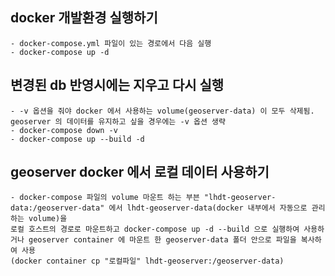 ## docker 개발환경 실행하기 
    - docker-compose.yml 파일이 있는 경로에서 다음 실행
    - docker-compose up -d

## 변경된 db 반영시에는 지우고 다시 실행
    - -v 옵션을 줘야 docker 에서 사용하는 volume(geoserver-data) 이 모두 삭제됨. geoserver 의 데이터를 유지하고 싶을 경우에는 -v 옵션 생략
    - docker-compose down -v
    - docker-compose up --build -d

## geoserver docker 에서 로컬 데이터 사용하기
    - docker-compose 파일의 volume 마운트 하는 부븐 "lhdt-geoserver-data:/geoserver-data" 에서 lhdt-geoserver-data(docker 내부에서 자동으로 관리하는 volume)을
    로컬 호스트의 경로로 마운트하고 docker-compose up -d --build 으로 실행하여 사용하거나 geoserver container 에 마운트 한 geoserver-data 폴더 안으로 파일을 복사하여 사용
    (docker container cp "로컬파일" lhdt-geoserver:/geoserver-data)